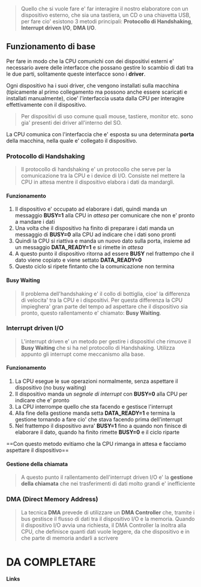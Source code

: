 >Quello che si vuole fare e' far interagire il nostro elaboratore con un dispositivo esterno, che sia una tastiera, un CD o una chiavetta USB, per fare cio' esistono 3 metodi principali: **Protocollo di Handshaking**, **Interrupt driven I/O**, **DMA I/O**.

## Funzionamento di base
Per fare in modo che la CPU comunichi con dei dispositivi esterni e' necessario avere delle interfacce che possano gestire lo scambio di dati tra  le due parti, solitamente queste interfacce sono i **driver**.

Ogni dispositivo ha i suoi driver, che vengono installati sulla macchina (tipicamente al primo collegamento ma possono anche essere scaricati e installati manualmente), cioe' l'interfaccia usata dalla CPU per interagire effettivamente con il dispositivo. 

>Per dispositivi di uso comune quali mouse, tastiere, monitor etc. sono gia' presenti dei driver all'interno del SO.

La CPU comunica con l'interfaccia che e' esposta su una determinata **porta** della macchina, nella quale e' collegato il dispositivo.

### Protocollo di Handshaking
>Il protocollo di handshaking e' un protocollo che serve per la comunicazione tra la CPU e i device di I/O. Consiste nel mettere la CPU in attesa mentre il dispositivo elabora i dati da mandargli.

#### Funzionamento
1. Il dispositivo e' occupato ad elaborare i dati, quindi manda un messaggio **BUSY=1** alla CPU in *attesa* per comunicare che non e' pronto a mandare i dati
2. Una volta che il dispositivo ha finito di preparare i dati manda un messaggio di **BUSY=0** alla CPU ad indicare che i dati sono pronti
3. Quindi la CPU si riattiva e manda un nuovo dato sulla porta, insieme ad un messaggio **DATA_READY=1** e si rimette in *attesa*
4. A questo punto il dispositivo ritorna ad essere **BUSY** nel frattempo che il dato viene copiato e viene settato **DATA_READY=0**
5. Questo ciclo si ripete fintanto che la comunicazione non termina

#### Busy Waiting
>Il problema dell'handshaking e' il collo di bottiglia, cioe' la differenza di velocita' tra la CPU e i dispositivi. Per questa differenza la CPU impieghera' gran parte del tempo ad aspettare che il dispositivo sia pronto, questo rallentamento e' chiamato: **Busy Waiting**.

### Interrupt driven I/O
>L'interrupt driven e' un metodo per gestire i dispositivi che rimuove il **Busy Waiting** che si ha nel protocollo di Handshaking. Utilizza appunto gli interrupt come meccanismo alla base.

#### Funzionamento
1. La CPU esegue le sue operazioni normalmente, senza aspettare il dispositivo (no busy waiting)
2. Il dispositivo manda un *segnale di interrupt* con **BUSY=0** alla CPU per indicare che e' pronto
3. La CPU interrompe quello che sta facendo e gestisce l'interrupt
4. Alla fine della gestione manda setta **DATA_READY=1** e termina la gestione tornando a fare cio' che stava facendo prima dell'interrupt
5. Nel frattempo il dispositivo avra' **BUSY=1** fino a quando non finisce di elaborare il dato, quando ha finito rimette **BUSY=0** e il ciclo riparte

==Con questo metodo evitiamo che la CPU rimanga in attesa e facciamo aspettare il dispositivo==

#### Gestione della chiamata
>A questo punto il rallentamento dell'interrupt driven I/O e' la **gestione della chiamata** che nei trasferimenti di dati molto grandi e' inefficiente
### DMA (Direct Memory Address)
>La tecnica **DMA** prevede di utilizzare un **DMA Controller** che, tramite i bus gestisce il flusso di dati tra il dispositivo I/O e la memoria. Quando il dispositivo I/O avvia una richiesta, il DMA Controller la inoltra alla CPU, che definisce quanti dati vuole leggere, da che dispositivo e in che parte di memoria andarli a scrivere



# DA COMPLETARE

#### Links


